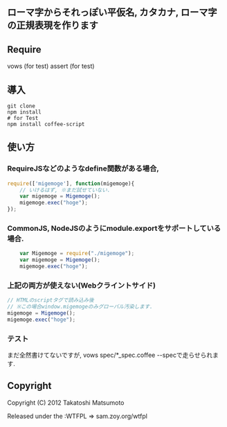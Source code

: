 ## ローマ字からそれっぽい平仮名, カタカナ, ローマ字の正規表現を作ります

## Require
vows (for test)
assert (for test)

## 導入
```
git clone
npm install
# for Test
npm install coffee-script
```

## 使い方

### RequireJSなどのようなdefine関数がある場合,

```javascript
require(['migemoge'], function(migemoge){
    // いけるはず, ※まだ試せていない.
    var migemoge = Migemoge();
    migemoge.exec("hoge");
});
```

### CommonJS, NodeJSのようにmodule.exportをサポートしている場合.

```javascript
    var Migemoge = require("./migemoge");
    var migemoge = Migemoge();
    migemoge.exec("hoge");
```

### 上記の両方が使えない(Webクライントサイド)

```javascript
// HTMLのscriptタグで読み込み後
// ※この場合window.migemogeのみグローバル汚染します.
migemoge = Migemoge();
migemoge.exec("hoge");
```

### テスト

まだ全然書けてないですが,
vows spec/*_spec.coffee --specで走らせられます.

## Copyright

Copyright (C) 2012 Takatoshi Matsumoto

Released under the :WTFPL => sam.zoy.org/wtfpl

